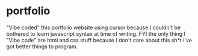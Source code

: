 # portfolio
"Vibe coded" this portfolio website using cursor because I couldn't be bothered to learn javascript syntax at time of writing. FYI the only thing I "Vibe code" are html and css stuff because I don't care about this sh*t i've got better things to program.
